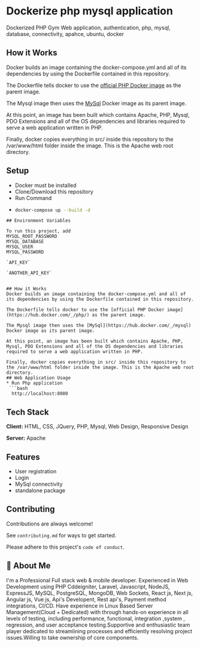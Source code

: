 
# Dockerize php mysql application

Dockerized PHP Gym Web application, authentication, php, mysql, database, connectivity, apahce, ubuntu, docker

## How it Works
Docker builds an image containing the docker-compose.yml and all of its dependencies by using the Dockerfile contained in this repository.

The Dockerfile tells docker to use the [official PHP Docker image](https://hub.docker.com/_/php/) as the parent image.

The Mysql image then uses the [MySql](https://hub.docker.com/_/mysql) Docker image as its parent image.

At this point, an image has been built which contains Apache, PHP, Mysql, PDO Extensions and all of the OS dependencies and libraries required to serve a web application written in PHP.

Finally, docker copies everything in src/ inside this repository to the /var/www/html folder inside the image. This is the Apache web root directory.
## Setup
* Docker must be installed
* Clone/Download this repository 
* Run Command
* ```bash
  docker-compose up --build -d
```
## Environment Variables

To run this project, add 
MYSQL_ROOT_PASSWORD
MYSQL_DATABASE
MYSQL_USER
MYSQL_PASSWORD

`API_KEY`

`ANOTHER_API_KEY`


## How it Works
Docker builds an image containing the docker-compose.yml and all of its dependencies by using the Dockerfile contained in this repository.

The Dockerfile tells docker to use the [official PHP Docker image](https://hub.docker.com/_/php/) as the parent image.

The Mysql image then uses the [MySql](https://hub.docker.com/_/mysql) Docker image as its parent image.

At this point, an image has been built which contains Apache, PHP, Mysql, PDO Extensions and all of the OS dependencies and libraries required to serve a web application written in PHP.

Finally, docker copies everything in src/ inside this repository to the /var/www/html folder inside the image. This is the Apache web root directory.
## Web Application Usage
* Run Php application
 ```bash
  http://localhost:8080
```
## Tech Stack

**Client:** HTML, CSS, JQuery, PHP, Mysql, Web Design, Responsive Design

**Server:** Apache


## Features

- User registration
- Login
- MySql connectivity
- standalone package


## Contributing

Contributions are always welcome!

See `contributing.md` for ways to get started.

Please adhere to this project's `code of conduct`.


## 🚀 About Me
I'm a Professional Full stack web & mobile developer. Experienced in Web Development using PHP Cddeigniter, Laravel, Javascript, NodeJS, ExpressJS, MySQL, PostgreSQL, MongoDB, Web Sockets, React js, Next js, Angular js, Vue js, Api's Developent, Rest api's, Payment method integrations, CI/CD. Have experience in Linux Based Server Management(Cloud + Dedicated) with through hands-on experience in all levels of testing, including performance, functional, integration ,system , regression, and user acceptance testing.Supportive and enthusiastic team player dedicated to streamlining processes and efficiently resolving project issues.Willing to take ownership of core components.

